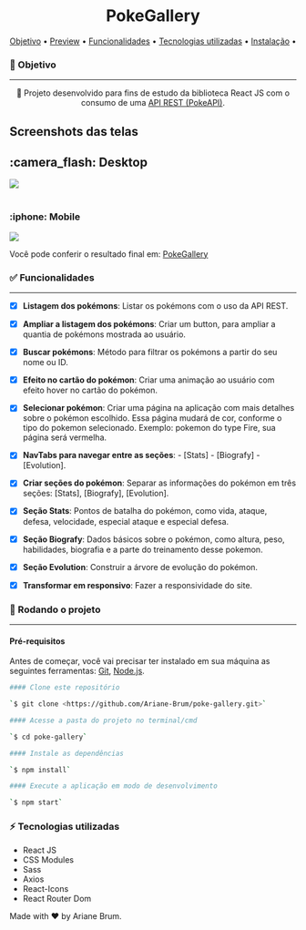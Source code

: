 <h1 align="center">PokeGallery</h1>

<p align="center">
 <a href="#objetivo">Objetivo</a> •
 <a href="#preview">Preview</a> •
 <a href="#funcionalidades">Funcionalidades</a> • 
 <a href="#tecnologias">Tecnologias utilizadas</a> • 
 <a href="#instalacao">Instalação</a> • 
 
</p>

<h3 id="objetivo">🔖 Objetivo</h3>
<hr />
<p align="center">🚀 Projeto desenvolvido para fins de estudo da biblioteca React JS com o consumo de uma 
 <a href="https://pokeapi.co/" target="_blank">API REST (PokeAPI)</a>.</p>

<div>
  <h2>Screenshots das telas</h2>
  <h2>:camera_flash: Desktop</h2>
  <img src="./gifs/desktopPoke.gif" />
  <br><br>
  <h3 align="left" >:iphone: Mobile</h3>
  <img src="./gifs/mobilePoke.gif"  />
</div>

<p>Você pode conferir o resultado final em:
  <a href="https://pokeariane.netlify.app/" target="_blank">PokeGallery</a>
</p>

<h3 id="funcionalidades">✅ Funcionalidades</h3>
<hr />

- [x] **Listagem dos pokémons**: Listar os pokémons com o uso da API REST.

- [x] **Ampliar a listagem dos pokémons**: Criar um button, para ampliar a quantia de pokémons mostrada ao usuário.

- [x] **Buscar pokémons**: Método para filtrar os pokémons a partir do seu nome ou ID.

- [x] **Efeito no cartão do pokémon**: Criar uma animação ao usuário com efeito hover no cartão do pokémon.

- [x] **Selecionar pokémon**: Criar uma página na aplicação com mais detalhes sobre o pokémon escolhido. Essa página mudará de cor, conforme o tipo do pokemon selecionado. Exemplo: pokemon do type Fire, sua página será vermelha.

- [x] **NavTabs para navegar entre as seções**: - [Stats] - [Biografy] - [Evolution].

- [x] **Criar seções do pokémon**: Separar as informações do pokémon em três seções: [Stats], [Biografy], [Evolution].

- [x] **Seção Stats**: Pontos de batalha do pokémon, como vida, ataque, defesa, velocidade, especial ataque e especial defesa.

- [x] **Seção Biografy**: Dados básicos sobre o pokémon, como altura, peso, habilidades, biografia e a parte do treinamento desse pokemon.

- [x] **Seção Evolution**: Construir a árvore de evolução do pokémon.

- [x] **Transformar em responsivo**: Fazer a responsividade do site.

<h3 id="instalacao">🎲 Rodando o projeto</h3>
<hr />

#### Pré-requisitos

Antes de começar, você vai precisar ter instalado em sua máquina as seguintes ferramentas:
[Git](https://git-scm.com), [Node.js](https://nodejs.org/en/).

```bash
#### Clone este repositório

`$ git clone <https://github.com/Ariane-Brum/poke-gallery.git>`

#### Acesse a pasta do projeto no terminal/cmd

`$ cd poke-gallery`

#### Instale as dependências

`$ npm install`

#### Execute a aplicação em modo de desenvolvimento

`$ npm start`

```

<h3 id="tecnologias">⚡ Tecnologias utilizadas</h3>

- React JS
- CSS Modules
- Sass
- Axios
- React-Icons
- React Router Dom

Made with :hearts: by Ariane Brum.

